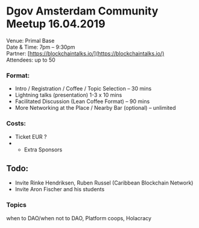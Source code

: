 # Dgov Amsterdam Community Meetup 16.04.2019

Venue: Primal Base  
Date & Time: 7pm – 9:30pm  
Partner: [https://blockchaintalks.io/](https://blockchaintalks.io/)  
Attendees: up to 50 

### Format:

* Intro / Registration / Coffee / Topic Selection – 30 mins
* Lightning talks \(presentation\) 1-3 x 10 mins
* Facilitated Discussion \(Lean Coffee Format\) – 90 mins
* More Networking at the Place / Nearby Bar \(optional\) – unlimited

### Costs:

* Ticket EUR ?
* + Extra Sponsors

## Todo:

* Invite Rinke Hendriksen, Ruben Russel \(Caribbean Blockchain Network\)
* Invite Aron Fischer and his students

### Topics

when to DAO/when not to DAO, Platform coops, Holacracy

